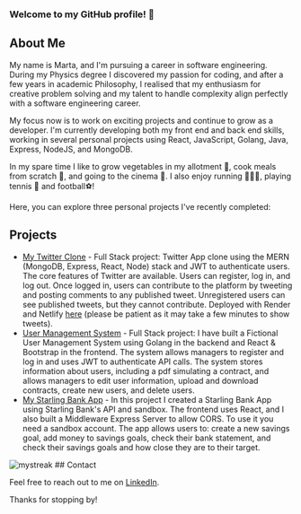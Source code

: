 ### Welcome to my GitHub profile! 👋

<!--
**contimarta/contimarta** is a ✨ _special_ ✨ repository because its `README.md` (this file) appears on your GitHub profile.

Here are some ideas to get you started:

- 🔭 I’m currently working on ...
- 🌱 I’m currently learning ...
- 👯 I’m looking to collaborate on ...
- 🤔 I’m looking for help with ...
- 💬 Ask me about ...
- 📫 How to reach me: ...
- 😄 Pronouns: ...
- ⚡ Fun fact: ...
-->
## About Me

My name is Marta, and I'm pursuing a career in software engineering. During my Physics degree I discovered my passion for coding, and after a few years in academic Philosophy, I realised that my enthusiasm for creative problem solving and my talent to handle complexity align perfectly with a software engineering career.

My focus now is to work on exciting projects and continue to grow as a developer. I'm currently developing both my front end and back end skills, working in several personal projects using React, JavaScript, Golang, Java, Express, NodeJS, and MongoDB.

In my spare time I like to grow vegetables in my allotment 🌱, cook meals from scratch 🥘, and going to the cinema 🎥. I also enjoy running 🏃🏻‍♀️, playing tennis 🎾 and football⚽️!

Here, you can explore three personal projects I've recently completed:

## Projects

- [My Twitter Clone](https://github.com/contimarta/Twitter-clone) - Full Stack project: Twitter App clone using the MERN (MongoDB, Express, React, Node) stack and JWT to authenticate users. The core features of Twitter are available. Users can register, log in, and log out. Once logged in, users can contribute to the platform by tweeting and posting comments to any published tweet. Unregistered users can see published tweets, but they cannot contribute. Deployed with Render and Netlify [here](https://glittering-starship-2d6852.netlify.app/) (please be patient as it may take a few minutes to show tweets).
- [User Management System](https://github.com/contimarta/UserManagementSystem_App) - Full Stack project: I have built a Fictional User Management System using Golang in the backend and React & Bootstrap in the frontend. The system allows managers to register and log in and uses JWT to authenticate API calls. The system stores information about users, including a pdf simulating a contract, and allows managers to edit user information, upload and download contracts, create new users, and delete users.
- [My Starling Bank App](https://github.com/contimarta/starling-bank-app) - In this project I created a Starling Bank App using Starling Bank's API and sandbox. The frontend uses React, and I also built a Middleware Express Server to allow CORS. To use it you need a sandbox account. The app allows users to: create a new savings goal, add money to savings goals, check their bank statement, and check their savings goals and how close they are to their target.

<img src="https://github-readme-streak-stats.herokuapp.com/?user=contimarta&theme=tokyonight" alt="mystreak"/>
## Contact

Feel free to reach out to me on [LinkedIn](https://www.linkedin.com/in/marta-conti-lorenzo/).

Thanks for stopping by!
